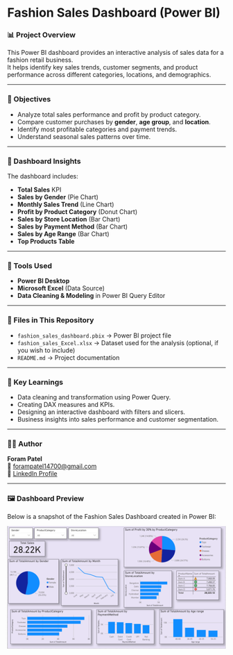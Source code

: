 # Fashion Sales Dashboard (Power BI)

### 📊 Project Overview
This Power BI dashboard provides an interactive analysis of sales data for a fashion retail business.  
It helps identify key sales trends, customer segments, and product performance across different categories, locations, and demographics.

---

### 🎯 Objectives
- Analyze total sales performance and profit by product category.
- Compare customer purchases by **gender**, **age group**, and **location**.
- Identify most profitable categories and payment trends.
- Understand seasonal sales patterns over time.

---

### 🧩 Dashboard Insights
The dashboard includes:
- **Total Sales** KPI  
- **Sales by Gender** (Pie Chart)  
- **Monthly Sales Trend** (Line Chart)  
- **Profit by Product Category** (Donut Chart)  
- **Sales by Store Location** (Bar Chart)  
- **Sales by Payment Method** (Bar Chart)  
- **Sales by Age Range** (Bar Chart)  
- **Top Products Table**

---

### 🧠 Tools Used
- **Power BI Desktop**
- **Microsoft Excel** (Data Source)
- **Data Cleaning & Modeling** in Power BI Query Editor

---

### 📁 Files in This Repository
- `fashion_sales_dashboard.pbix` → Power BI project file  
- `fashion_sales_Excel.xlsx` → Dataset used for the analysis (optional, if you wish to include)  
- `README.md` → Project documentation  

---

### 🚀 Key Learnings
- Data cleaning and transformation using Power Query.  
- Creating DAX measures and KPIs.  
- Designing an interactive dashboard with filters and slicers.  
- Business insights into sales performance and customer segmentation.

---

### 👩‍💻 Author  
**Foram Patel**  
📧 [forampatel14700@gmail.com](mailto:forampatel14700@gmail.com)  
🔗 [LinkedIn Profile](https://www.linkedin.com/in/forum-patel-77b781312)

---

### 🖼️ Dashboard Preview  
Below is a snapshot of the Fashion Sales Dashboard created in Power BI:  

![Dashboard Overview](dashboard.png)

